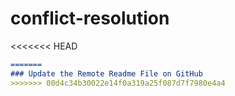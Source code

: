 # conflict-resolution

<<<<<<< HEAD
 ```md
=======
### Update the Remote Readme File on GitHub
>>>>>>> 00d4c34b30022e14f0a319a25f087d7f7980e4a4
